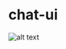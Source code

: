 # chat-ui
![alt text]([http://url/to/img.png](https://github.com/mubeenkhan246/chat-ui/blob/main/chat-ui.jpg)https://github.com/mubeenkhan246/chat-ui/blob/main/chat-ui.jpg)
